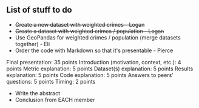## List of stuff to do

* ~~Create a new dataset with weighted crimes - Logan~~
* ~~Create a dataset with weighted crimes / population - Logan~~
* Use GeoPandas for weighted crimes / population (merge datasets together) - Eli
* Order the code with Markdown so that it's presentable - Pierce

Final presentation: 35 points
    Introduction (motivation, context, etc.): 4 points
    Metric explanation: 5 points
    Dataset(s) explanation: 5 points
    Results explanation: 5 points
    Code explanation: 5 points
    Answers to peers’ questions: 5 points
    Timing: 2 points

* Write the abstract
* Conclusion from EACH member